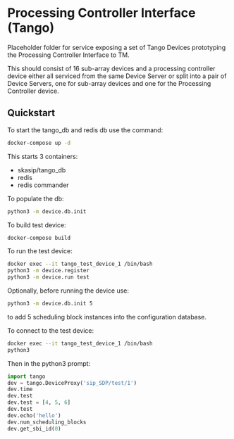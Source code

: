 # Processing Controller Interface (Tango)

Placeholder folder for service exposing a set of Tango Devices prototyping the Processing Controller Interface to TM.

This should consist of 16 sub-array devices and a processing controller device either all serviced from the same 
Device Server or split into a pair of Device Servers, one for sub-array devices and one for the Processing Controller device.

## Quickstart


To start the tango_db and redis db use the command:

```bash
docker-compose up -d
```

This starts 3 containers:

- skasip/tango_db
- redis
- redis commander


To populate the db:

```bash
python3 -m device.db.init
```


To build test device:

```bash
docker-compose build
```

To run the test device:


```bash
docker exec --it tango_test_device_1 /bin/bash
python3 -m device.register
python3 -m device.run test
```

Optionally, before running the device use:

```bash
python3 -m device.db.init 5
```

to add 5 scheduling block instances into the configuration 
database.


To connect to the test device:

```bash
docker exec --it tango_test_device_1 /bin/bash
python3
```

Then in the python3 prompt:

```python
import tango
dev = tango.DeviceProxy('sip_SDP/test/1')
dev.time
dev.test
dev.test = [4, 5, 6]
dev.test
dev.echo('hello')
dev.num_scheduling_blocks
dev.get_sbi_id(0)
```


